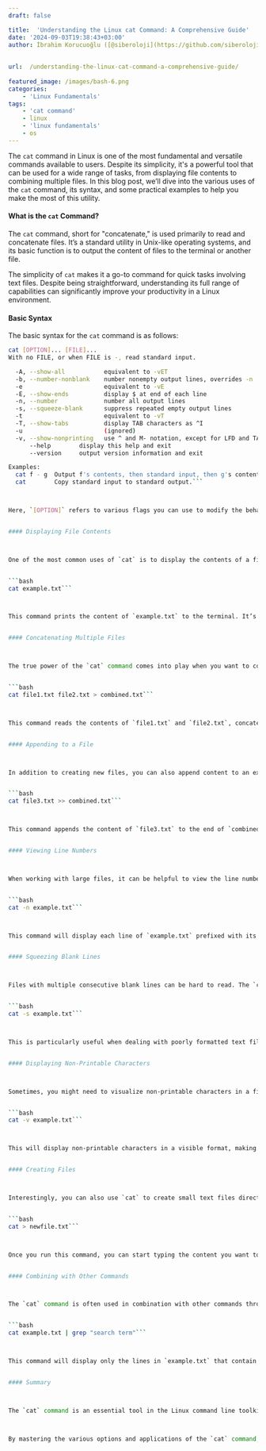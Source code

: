 ```yaml
---
draft: false

title:  'Understanding the Linux cat Command: A Comprehensive Guide'
date: '2024-09-03T19:38:43+03:00'
author: İbrahim Korucuoğlu ([@siberoloji](https://github.com/siberoloji))
 
 
url:  /understanding-the-linux-cat-command-a-comprehensive-guide/
 
featured_image: /images/bash-6.png
categories:
    - 'Linux Fundamentals'
tags:
    - 'cat command'
    - linux
    - 'linux fundamentals'
    - os
---
```



The `cat` command in Linux is one of the most fundamental and versatile commands available to users. Despite its simplicity, it's a powerful tool that can be used for a wide range of tasks, from displaying file contents to combining multiple files. In this blog post, we’ll dive into the various uses of the `cat` command, its syntax, and some practical examples to help you make the most of this utility.


#### What is the `cat` Command?



The `cat` command, short for "concatenate," is used primarily to read and concatenate files. It’s a standard utility in Unix-like operating systems, and its basic function is to output the content of files to the terminal or another file.



The simplicity of `cat` makes it a go-to command for quick tasks involving text files. Despite being straightforward, understanding its full range of capabilities can significantly improve your productivity in a Linux environment.


#### Basic Syntax



The basic syntax for the `cat` command is as follows:


```bash
cat [OPTION]... [FILE]...
With no FILE, or when FILE is -, read standard input.

  -A, --show-all           equivalent to -vET
  -b, --number-nonblank    number nonempty output lines, overrides -n
  -e                       equivalent to -vE
  -E, --show-ends          display $ at end of each line
  -n, --number             number all output lines
  -s, --squeeze-blank      suppress repeated empty output lines
  -t                       equivalent to -vT
  -T, --show-tabs          display TAB characters as ^I
  -u                       (ignored)
  -v, --show-nonprinting   use ^ and M- notation, except for LFD and TAB
      --help        display this help and exit
      --version     output version information and exit

Examples:
  cat f - g  Output f's contents, then standard input, then g's contents.
  cat        Copy standard input to standard output.```



Here, `[OPTION]` refers to various flags you can use to modify the behavior of `cat`, and `[FILE]` refers to the file(s) you want to process.


#### Displaying File Contents



One of the most common uses of `cat` is to display the contents of a file. For example, to view the content of a file named `example.txt`, you would use the following command:


```bash
cat example.txt```



This command prints the content of `example.txt` to the terminal. It’s especially useful for quickly viewing the contents of smaller files.


#### Concatenating Multiple Files



The true power of the `cat` command comes into play when you want to concatenate multiple files. For example, if you have two files, `file1.txt` and `file2.txt`, and you want to combine them into a single file, you can use:


```bash
cat file1.txt file2.txt > combined.txt```



This command reads the contents of `file1.txt` and `file2.txt`, concatenates them, and writes the result into a new file called `combined.txt`.


#### Appending to a File



In addition to creating new files, you can also append content to an existing file using the `cat` command. For example:


```bash
cat file3.txt >> combined.txt```



This command appends the content of `file3.txt` to the end of `combined.txt`, without overwriting the existing content.


#### Viewing Line Numbers



When working with large files, it can be helpful to view the line numbers alongside the file contents. The `-n` option allows you to do this:


```bash
cat -n example.txt```



This command will display each line of `example.txt` prefixed with its corresponding line number.


#### Squeezing Blank Lines



Files with multiple consecutive blank lines can be hard to read. The `cat` command’s `-s` option helps you squeeze multiple blank lines into a single blank line:


```bash
cat -s example.txt```



This is particularly useful when dealing with poorly formatted text files.


#### Displaying Non-Printable Characters



Sometimes, you might need to visualize non-printable characters in a file, such as tabs or line endings. The `-v` option in `cat` can help you with this:


```bash
cat -v example.txt```



This will display non-printable characters in a visible format, making it easier to identify issues with file formatting.


#### Creating Files



Interestingly, you can also use `cat` to create small text files directly from the terminal. Here’s how you can do it:


```bash
cat > newfile.txt```



Once you run this command, you can start typing the content you want to add to `newfile.txt`. When you’re done, press `Ctrl+D` to save and exit.


#### Combining with Other Commands



The `cat` command is often used in combination with other commands through piping. For example, you can use it with `grep` to search for specific content within a file:


```bash
cat example.txt | grep "search term"```



This command will display only the lines in `example.txt` that contain the term "search term."


#### Summary



The `cat` command is an essential tool in the Linux command line toolkit. Its ability to read, concatenate, and manipulate files makes it incredibly versatile. Whether you’re simply viewing a file’s contents or combining multiple files into one, understanding how to use `cat` effectively can streamline many tasks in your daily workflow.



By mastering the various options and applications of the `cat` command, you can enhance your efficiency and better manage text files in a Linux environment. Whether you're a beginner or an experienced user, having a solid grasp of `cat` will undoubtedly improve your command-line proficiency.
